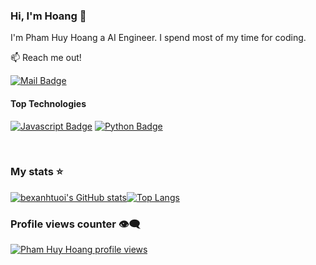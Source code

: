 ### Hi, I'm Hoang 👋

I'm Pham Huy Hoang a AI Engineer. I spend most of my time for coding.

:mailbox: Reach me out!

[![Mail Badge](https://img.shields.io/badge/-Maksym_Rudnyi-c0392b?style=flat&labelColor=c0392b&logo=gmail&logoColor=white)](mailto:bexanhtuoi@gmail.com`)

#### Top Technologies

[![Javascript Badge](https://img.shields.io/badge/-Javascript-F0DB4F?style=for-the-badge&labelColor=black&logo=javascript&logoColor=F0DB4F)](#) 
[![Python Badge](https://img.shields.io/badge/-GraphQl-e535ab?style=for-the-badge&labelColor=black&logo=node.js&logoColor=e535ab)](#)


<br/>

### My stats ⭐

[![bexanhtuoi's GitHub stats](https://github-readme-stats.vercel.app/api?username=bexanhtuoi&show_icons=true&theme=radical)](#)[![Top Langs](https://github-readme-stats.vercel.app/api/top-langs/?username=bexanhtuoi)](#)

### Profile views counter 👁️‍🗨️
[![Pham Huy Hoang profile views](https://u8views.com/api/v1/github/profiles/167796660/views/day-week-month-total-count.svg)](https://u8views.com/github/bexanhtuoi)

